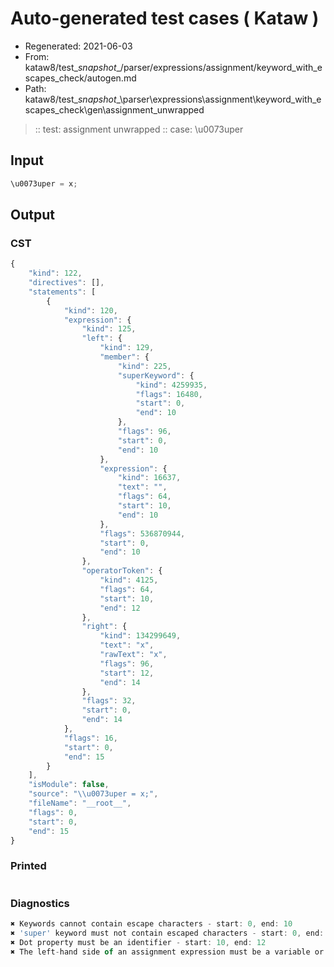 # Auto-generated test cases ( Kataw )
- Regenerated: 2021-06-03
- From: kataw8/test\__snapshot__/parser/expressions/assignment/keyword_with_escapes_check/autogen.md
- Path: kataw8/test\__snapshot__\parser\expressions\assignment\keyword_with_escapes_check\gen\assignment_unwrapped
> :: test: assignment unwrapped
> :: case: \u0073uper
## Input

`````js
\u0073uper = x;
`````
## Output

### CST

```javascript
{
    "kind": 122,
    "directives": [],
    "statements": [
        {
            "kind": 120,
            "expression": {
                "kind": 125,
                "left": {
                    "kind": 129,
                    "member": {
                        "kind": 225,
                        "superKeyword": {
                            "kind": 4259935,
                            "flags": 16480,
                            "start": 0,
                            "end": 10
                        },
                        "flags": 96,
                        "start": 0,
                        "end": 10
                    },
                    "expression": {
                        "kind": 16637,
                        "text": "",
                        "flags": 64,
                        "start": 10,
                        "end": 10
                    },
                    "flags": 536870944,
                    "start": 0,
                    "end": 10
                },
                "operatorToken": {
                    "kind": 4125,
                    "flags": 64,
                    "start": 10,
                    "end": 12
                },
                "right": {
                    "kind": 134299649,
                    "text": "x",
                    "rawText": "x",
                    "flags": 96,
                    "start": 12,
                    "end": 14
                },
                "flags": 32,
                "start": 0,
                "end": 14
            },
            "flags": 16,
            "start": 0,
            "end": 15
        }
    ],
    "isModule": false,
    "source": "\\u0073uper = x;",
    "fileName": "__root__",
    "flags": 0,
    "start": 0,
    "end": 15
}
```

### Printed

```javascript

```

### Diagnostics

```javascript
✖ Keywords cannot contain escape characters - start: 0, end: 10
✖ 'super' keyword must not contain escaped characters - start: 0, end: 12
✖ Dot property must be an identifier - start: 10, end: 12
✖ The left-hand side of an assignment expression must be a variable or a property access - start: 10, end: 12

```

